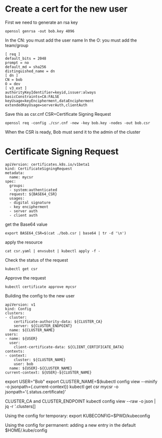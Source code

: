 # Create a cert for the new user

First we need to generate an rsa key
```
openssl genrsa -out bob.key 4096
```

In the CN: you must add the user name
In the O: you must add the team/group

```
[ req ]
default_bits = 2048
prompt = no
default_md = sha256
distinguished_name = dn
[ dn ]
CN = bob
O = dev
[ v3_ext ]
authorityKeyIdentifier=keyid,issuer:always
basicConstraints=CA:FALSE
keyUsage=keyEncipherment,dataEncipherment
extendedKeyUsage=serverAuth,clientAuth
```
Save this as csr.cnf 
CSR=Certificate Signing Request

```
openssl req -config ./csr.cnf -new -key bob.key -nodes -out bob.csr
```

When the CSR is ready, Bob must send it to the admin of the cluster

# Certificate Signing Request

```
apiVersion: certificates.k8s.io/v1beta1
kind: CertificateSigningRequest
metadata:
  name: mycsr
spec:
  groups:
  - system:authenticated
  request: ${BASE64_CSR}
  usages:
  - digital signature
  - key encipherment
  - server auth
  - client auth
```

get the Base64 value
```
export BASE64_CSR=$(cat ./bob.csr | base64 | tr -d '\n')
```

apply the resource
```
cat csr.yaml | envsubst | kubectl apply -f -
```

Check the status of the request
```
kubectl get csr
```

Approve the request
```
kubectl certificate approve mycsr
```

Building the config to the new user

```
apiVersion: v1
kind: Config
clusters:
- cluster:
    certificate-authority-data: ${CLUSTER_CA}
    server: ${CLUSTER_ENDPOINT}
  name: ${CLUSTER_NAME}
users:
- name: ${USER}
  user:
    client-certificate-data: ${CLIENT_CERTIFICATE_DATA}
contexts:
- context:
    cluster: ${CLUSTER_NAME}
    user: bob
  name: ${USER}-${CLUSTER_NAME}
current-context: ${USER}-${CLUSTER_NAME}
```

export USER="Bob"
export CLUSTER_NAME=$(kubectl config view --minify -o jsonpath={.current-context})
kubectl get csr mycsr -o jsonpath='{.status.certificate}'

CLUSTER_CA and CLUSTER_ENDPOINT
kubectl config view --raw -o json | jq -r '.clusters[] 

Using the config for temporary:
export KUBECONFIG=$PWD/kubeconfig

Using the config for permanent:
adding a new entry in the default $HOME/.kube/config